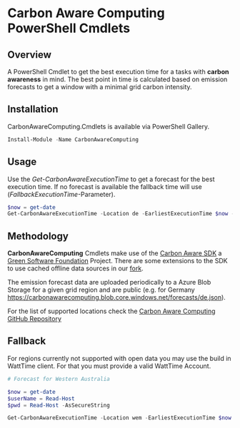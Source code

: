 # Carbon Aware Computing PowerShell Cmdlets

## Overview

A PowerShell Cmdlet to get the best execution time for a tasks with **carbon awareness** in mind. The best point in time is calculated based on emission forecasts to get a window with a minimal grid carbon intensity.

## Installation

CarbonAwareComputing.Cmdlets is available via PowerShell Gallery. 

``` powershell
Install-Module -Name CarbonAwareComputing
```

## Usage

Use the *Get-CarbonAwareExecutionTime* to get a forecast for the best execution time. If no forecast is available the fallback time will use (*FallbackExecutionTime*-Parameter).

``` powershell
$now = get-date
Get-CarbonAwareExecutionTime -Location de -EarliestExecutionTime $now -LatestExecutionTime ($now).AddHours(10) -EstimatedExecutionDuration "00:10:00" 
```

## Methodology

**CarbonAwareComputing** Cmdlets make use of the [Carbon Aware SDK](https://github.com/Green-Software-Foundation/carbon-aware-sdk) a [Green Software Foundation](https://greensoftware.foundation/) Project. There are some extensions to the SDK to use cached offline data sources in our [fork](https://github.com/bluehands/carbon-aware-sdk).

The emission forecast data are uploaded periodically to a Azure Blob Storage for a given grid region and are public (e.g. for Germany <https://carbonawarecomputing.blob.core.windows.net/forecasts/de.json>).

For the list of supported locations check the [Carbon Aware Computing GitHub Repository](https://github.com/bluehands/Carbon-Aware-Computing)

## Fallback

For regions currently not supported with open data you may use the build in WattTime client. For that you must provide a valid WattTime Account.

``` powershell
# Forecast for Western Australia

$now = get-date
$userName = Read-Host
$pwd = Read-Host -AsSecureString

Get-CarbonAwareExecutionTime -Location wem -EarliestExecutionTime $now -LatestExecutionTime ($now).AddHours(10) -EstimatedExecutionDuration "00:10:00" -Provider WattTime -WattTimeUsername $userName -WattTimePassword $pwd
```
